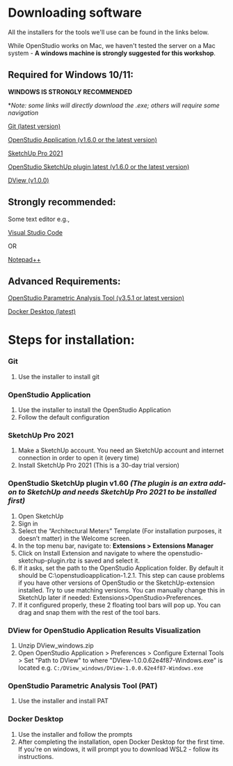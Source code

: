 
# Downloading software
All the installers for the tools we'll use can be found in the links below. 

While OpenStudio works on Mac, we haven't tested the server on a Mac system - **A windows machine is strongly suggested for this workshop**. 

## Required for Windows 10/11:
**WINDOWS IS STRONGLY RECOMMENDED**

**Note: some links will directly download the .exe; others will require some navigation*

[Git (latest version)](https://git-scm.com/download/win )

[OpenStudio Application (v1.6.0 or the latest version)](https://github.com/openstudiocoalition/OpenStudioApplication/releases/tag/v1.6.0)

[SketchUp Pro 2021](https://help.sketchup.com/en/downloading-older-versions)

[OpenStudio SketchUp plugin latest (v1.6.0  or the latest version)](https://github.com/openstudiocoalition/openstudio-sketchup-plugin/releases/tag/v1.6.0-rc.1)

[DView (v1.0.0)](https://github.com/NREL/wex/releases/download/v1.0.0/DView_windows.zip)

## Strongly recommended: 
Some text editor e.g.,

[Visual Studio Code](https://code.visualstudio.com/docs/?dv=win)

OR

[Notepad++](https://notepad-plus-plus.org/downloads/)

## Advanced Requirements:
[OpenStudio Parametric Analysis Tool (v3.5.1 or latest version)](https://github.com/NREL/OpenStudio-PAT/releases/tag/v3.5.1)

[Docker Desktop (latest)](https://www.docker.com/products/docker-desktop/)


# Steps for installation:
### Git
1.	Use the installer to install git

### OpenStudio Application
1.	Use the installer to install the OpenStudio Application
2.	Follow the default configuration

### SketchUp Pro 2021
1.	Make a SketchUp account. You need an SketchUp account and internet connection in order to open it (every time) 
2.	Install SketchUp Pro 2021 (This is a 30-day trial version)

### OpenStudio SketchUp plugin v1.60 *(The plugin is an extra add-on to SketchUp and needs SketchUp Pro 2021 to be installed first)*
1.	Open SketchUp
2.	Sign in
3.	Select the “Architectural Meters” Template (For installation purposes, it doesn’t matter) in the Welcome screen.
4.	In the top menu bar, navigate to: **Extensions > Extensions Manager**
5.	Click on Install Extension and navigate to where the openstudio-sketchup-plugin.rbz is saved and select it.
6.	If it asks, set the path to the OpenStudio Application folder. By default it should be C:\openstudioapplication-1.2.1. This step can cause problems if you have other versions of OpenStudio or the SketchUp-extension installed. Try to use matching versions. You can manually change this in SketchUp later if needed: Extensions>OpenStudio>Preferences.
7.	If it configured properly, these 2 floating tool bars will pop up. You can drag and snap them with the rest of the tool bars.

### DView for OpenStudio Application Results Visualization
1. Unzip DView_windows.zip
2. Open OpenStudio Application > Preferences > Configure External Tools > Set "Path to DView" to where "DView-1.0.0.62e4f87-Windows.exe" is located e.g. `C:/DView_windows/DView-1.0.0.62e4f87-Windows.exe`

### OpenStudio Parametric Analysis Tool (PAT)
1.	Use the installer and install PAT

### Docker Desktop
1. Use the installer and follow the prompts
2. After completing the installation, open Docker Desktop for the first time. If you're on windows, it will prompt you to download WSL2 - follow its instructions.

